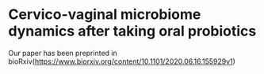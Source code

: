 # Cervico-vaginal microbiome dynamics after taking oral probiotics
Our paper has been preprinted in bioRxiv(https://www.biorxiv.org/content/10.1101/2020.06.16.155929v1)
